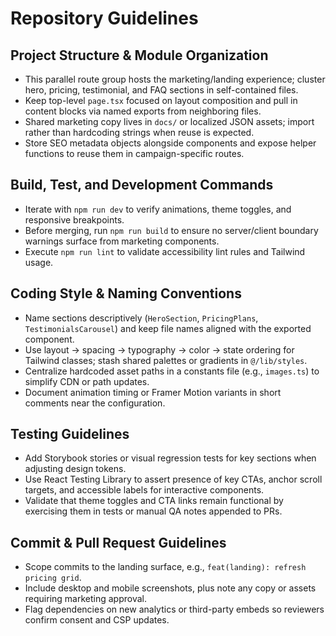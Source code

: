 # Repository Guidelines

## Project Structure & Module Organization
- This parallel route group hosts the marketing/landing experience; cluster hero, pricing, testimonial, and FAQ sections in self-contained files.
- Keep top-level `page.tsx` focused on layout composition and pull in content blocks via named exports from neighboring files.
- Shared marketing copy lives in `docs/` or localized JSON assets; import rather than hardcoding strings when reuse is expected.
- Store SEO metadata objects alongside components and expose helper functions to reuse them in campaign-specific routes.

## Build, Test, and Development Commands
- Iterate with `npm run dev` to verify animations, theme toggles, and responsive breakpoints.
- Before merging, run `npm run build` to ensure no server/client boundary warnings surface from marketing components.
- Execute `npm run lint` to validate accessibility lint rules and Tailwind usage.

## Coding Style & Naming Conventions
- Name sections descriptively (`HeroSection`, `PricingPlans`, `TestimonialsCarousel`) and keep file names aligned with the exported component.
- Use layout → spacing → typography → color → state ordering for Tailwind classes; stash shared palettes or gradients in `@/lib/styles`.
- Centralize hardcoded asset paths in a constants file (e.g., `images.ts`) to simplify CDN or path updates.
- Document animation timing or Framer Motion variants in short comments near the configuration.

## Testing Guidelines
- Add Storybook stories or visual regression tests for key sections when adjusting design tokens.
- Use React Testing Library to assert presence of key CTAs, anchor scroll targets, and accessible labels for interactive components.
- Validate that theme toggles and CTA links remain functional by exercising them in tests or manual QA notes appended to PRs.

## Commit & Pull Request Guidelines
- Scope commits to the landing surface, e.g., `feat(landing): refresh pricing grid`.
- Include desktop and mobile screenshots, plus note any copy or assets requiring marketing approval.
- Flag dependencies on new analytics or third-party embeds so reviewers confirm consent and CSP updates.
